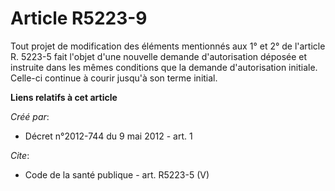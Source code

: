 # Article R5223-9

Tout projet de modification des éléments mentionnés aux 1° et 2° de l'article R. 5223-5 fait l'objet d'une nouvelle demande
d'autorisation déposée et instruite dans les mêmes conditions que la demande d'autorisation initiale. Celle-ci continue à
courir jusqu'à son terme initial.

**Liens relatifs à cet article**

_Créé par_:

  - Décret n°2012-744 du 9 mai 2012 - art. 1

_Cite_:

  - Code de la santé publique - art. R5223-5 (V)
